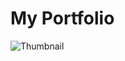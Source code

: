 # My Portfolio

![Thumbnail](https://scontent.fsgn10-1.fna.fbcdn.net/v/t1.15752-9/423944354_1729135730946804_3321698878763156400_n.png?stp=dst-png_p1080x2048&_nc_cat=109&ccb=1-7&_nc_sid=5f2048&_nc_eui2=AeEeN7aDwH3ZriLOCuZuQF80aQ4yMC9xR-RpDjIwL3FH5OOMff_B_nC_nlTwfpGBQIRy9UWWpRjjqCzl-kJKCMK1&_nc_ohc=bud12YiIdloAX8s0r__&_nc_ht=scontent.fsgn10-1.fna&oh=03_AdQStQvq73wHLi_BaT0wmf0m7MeLffmD0y-v1fiTQsIP2Q&oe=661F4643)
